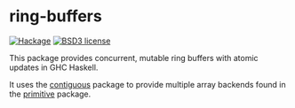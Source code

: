 # ring-buffers

[![Hackage](https://img.shields.io/hackage/v/ring-buffers.svg)](https://hackage.haskell.org/package/ring-buffers)
[![BSD3 license](https://img.shields.io/badge/license-BSD3-blue.svg)](LICENSE)

This package provides concurrent, mutable ring buffers with atomic updates in GHC Haskell.

It uses the [contiguous](http://hackage.haskell.org/package/contiguous) package to provide multiple array backends found in the [primitive](http://hackage.haskell.org/package/primitive) package.
